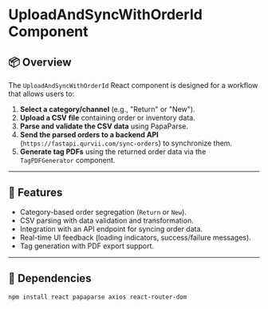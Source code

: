 # UploadAndSyncWithOrderId Component

## 📦 Overview

The `UploadAndSyncWithOrderId` React component is designed for a workflow that allows users to:

1. **Select a category/channel** (e.g., "Return" or "New").
2. **Upload a CSV file** containing order or inventory data.
3. **Parse and validate the CSV data** using PapaParse.
4. **Send the parsed orders to a backend API** (`https://fastapi.qurvii.com/sync-orders`) to synchronize them.
5. **Generate tag PDFs** using the returned order data via the `TagPDFGenerator` component.

---

## 🚀 Features

- Category-based order segregation (`Return` or `New`).
- CSV parsing with data validation and transformation.
- Integration with an API endpoint for syncing order data.
- Real-time UI feedback (loading indicators, success/failure messages).
- Tag generation with PDF export support.

---

## 🧩 Dependencies

```bash
npm install react papaparse axios react-router-dom
